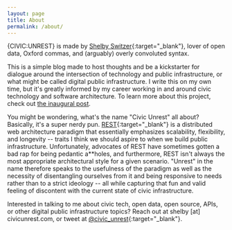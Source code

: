 ```yaml
---
layout: page
title: About
permalink: /about/
---
```


{CIVIC:UNREST} is made by [Shelby Switzer](https://shelbyswitzer.com){:target="_blank"}, lover of open data, Oxford commas, and (arguably) overly convoluted syntax.

This is a simple blog made to host thoughts and be a kickstarter for dialogue around the intersection of technology and public infrastructure, or what might be called digital public infrastructure. I write this on my own time, but it's greatly informed by my career working in and around civic technology and software architecture. To learn more about this project, check out [the inaugural post](/2019/01/07/launching-civic-rest).

You might be wondering, what's the name "Civic Unrest" all about? Basically, it's a super nerdy pun. [REST](https://www.ics.uci.edu/~fielding/pubs/dissertation/rest_arch_style.htm){:target="_blank"} is a distributed web architecture paradigm that essentially emphasizes scalability, flexibility, and longevity -- traits I think we should aspire to when we build public infrastructure. Unfortunately, advocates of REST have sometimes gotten a bad rap for being pedantic a**holes, and furthermore, REST isn't always the most appropriate architectural style for a given scenario. "Unrest" in the name therefore speaks to the usefulness of the paradigm as well as the necessity of disentangling ourselves from it and being responsive to needs rather than to a strict ideology -- all while capturing that fun and valid feeling of discontent with the current state of civic infrastructure.

Interested in talking to me about civic tech, open data, open source, APIs, or other digital public infrastructure topics? Reach out at shelby [at] civicunrest.com, or tweet at [@civic_unrest](https://twitter.com/civic_unrest){:target="_blank"}.